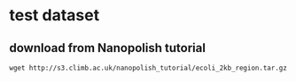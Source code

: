 # test dataset

## download from Nanopolish tutorial

```
wget http://s3.climb.ac.uk/nanopolish_tutorial/ecoli_2kb_region.tar.gz
```